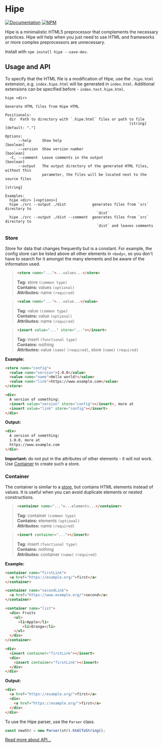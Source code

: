 # Hipe

[![Documentation](https://img.shields.io/badge/Documentation-3178C6.svg?logo=typescript&logoColor=ffffff)][DOCS_URL]
[![NPM](https://img.shields.io/npm/v/hipe.svg?style=&labelColor=cb0000&color=000000&label=NPM&logo=npm)][NPM_URL]

[DOCS_URL]: https://mineejo.github.io/hipe/

[NPM_URL]: https://npmjs.org/package/hipe

Hipe is a minimalistic HTML5 preprocessor that complements the necessary practices.
Hipe will help when you just need to use HTML and frameworks or more complex preprocessors are unnecessary.

Install with `npm install hipe --save-dev`.

## Usage and API

To specify that the HTML file is a modification of Hipe, use the `.hipe.html` extension, e.g. `index.hipe.html` will be
generated in `index.html`. Additional extensions can be specified before - `index.test.hipe.html`.

```shell
hipe <dir>

Generate HTML files from Hipe HTML

Positionals:
  dir  Path to directory with `.hipe.html` files or path to file
                                                         [string] [default: "."]

Options:
      --help     Show help                                             [boolean]
      --version  Show version number                                   [boolean]
  -C, --comment  Leave comments in the output                          [boolean]
      --output   The output directory of the generated HTML files, without this
                 parameter, the files will be located next to the source files
                                                                        [string]

Examples:
  hipe <dir> [<options>]
  hipe ./src --output ./dist            generates files from `src` directory to
                                          `dist`
  hipe ./src --output ./dist --comment  generates files from `src` directory to
                                          `dist` and leaves comments
```

### Store

Store for data that changes frequently but is a constant.
For example, the config store can be listed above
all other elements in `<body>`, so you don't have to search for it
amongst the many elements and be aware of the information used.

[//]: # (@formatter:off)

>```html
><store name="...">...values...</store>
>```
> **Tag:** store `(common type)` \
> **Contains:** values `(optional)` \
> **Attributes:** name `(required)`

[//]: # (@formatter:on )

[//]: # (@formatter:off)

>```html
><value name="...">...value...</value>
>```
> **Tag:** value `(common type)` \
> **Contains:** value `(optional)` \
> **Attributes:** name `(required)`

[//]: # (@formatter:on )

[//]: # (@formatter:off)

>```html
><insert value="..." store="..."></insert>
>```
> **Tag:** insert `(functional type)` \
> **Contains:** nothing \
> **Attributes:** value `(name)` `(required)`, store `(name)` `(required)`

[//]: # (@formatter:on )

**Example:**

[//]: # (@formatter:off)
```html
<store name="config">
  <value name="version">1.0.0</value>
  <value name="name">Hello world!</value>
  <value name="link">https://www.example.com</value>
</store>

<div>
  A version of something:
  <insert value="version" store="config"></insert>, more at
  <insert value="link" store="config"></insert>
</div>
```
[//]: # (@formatter:on )

**Output:**

[//]: # (@formatter:off)
```html
<div>
  A version of something:
  1.0.0, more at
  https://www.example.com
</div>
```
[//]: # (@formatter:on )

**Important:** do not put <insert> in the attributes of other elements - it will not work.
Use [Container](#container) to create such a store.

### Container

The container is similar to a [store](#store), but contains HTML elements instead of values. It is useful when you can
avoid duplicate elements or nested constructions.

[//]: # (@formatter:off)

>```html
><container name="...">...elements...</container>
>```
> **Tag:** container `(common type)` \
> **Contains:** elements `(optional)` \
> **Attributes:** name `(required)`

[//]: # (@formatter:on )

[//]: # (@formatter:off)

>```html
><insert container="..."></insert>
>```
> **Tag:** insert `(functional type)` \
> **Contains:** nothing \
> **Attributes:** container `(name)` `(required)`

[//]: # (@formatter:on )

**Example:**

[//]: # (@formatter:off)
```html
<container name="firstLink">
  <a href="https://example.org/">first</a>
</container>

<container name="secondLink">
  <a href="https://www.example.org/">second</a>
</container>

<container name="list">
  <div> Fruits
    <ul>
      <li>Apple</li>
        <li>Orange</li>
    </ul>
  </div>
</container>

<div>
  <insert container="firstLink"></insert>
  <div>
    <insert container="firstLink"></insert>
  </div>
</div>
```
[//]: # (@formatter:on )

**Output:**

[//]: # (@formatter:off)
```html
<div>
  <a href="https://example.org/">first</a>
  <div>
    <a href="https://example.org/">first</a>
  </div>
</div>
```
[//]: # (@formatter:on )

To use the Hipe parser, use the `Parser` class.

```javascript
const newStr = new Parser(str).htmlToString();
```

[Read more about API...][DOCS_URL]